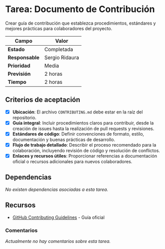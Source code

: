 # Tarea: Documento de Contribución

Crear guía de contribución que establezca procedimientos, estándares y mejores prácticas para colaboradores del proyecto.

| Campo           | Valor          |
| --------------- | -------------- |
| **Estado**      | Completada     |
| **Responsable** | Sergio Ridaura |
| **Prioridad**   | Media          |
| **Previsión**   | 2 horas        |
| **Tiempo**      | 2 horas        |

## Criterios de aceptación

- [x] **Ubicación**: El archivo `CONTRIBUTING.md` debe estar en la raíz del repositorio.
- [x] **Guía integral**: Incluir procedimientos claros para contribuir, desde la creación de issues hasta la realización de pull requests y revisiones.
- [x] **Estándares de código**: Definir convenciones de formato, estilo, documentación y buenas prácticas de desarrollo.
- [x] **Flujo de trabajo detallado**: Describir el proceso recomendado para la colaboración, incluyendo revisión de código y resolución de conflictos.
- [x] **Enlaces y recursos útiles**: Proporcionar referencias a documentación oficial o recursos adicionales para nuevos colaboradores.

## Dependencias

_No existen dependencias asociadas a esta tarea._

## Recursos

- [GitHub Contributing Guidelines](https://docs.github.com/en/communities/setting-up-your-project-for-healthy-contributions) - Guía oficial

### Comentarios

_Actualmente no hay comentarios sobre esta tarea._
